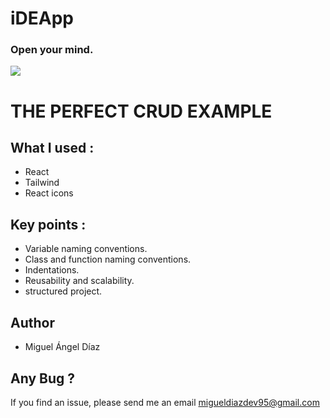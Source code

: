 # iDEApp

### Open your mind.

![](/ideapp/src/gif/screenshot.gif)

# THE PERFECT CRUD EXAMPLE

## What I used :

- React
- Tailwind
- React icons

## Key points :

- Variable naming conventions.
- Class and function naming conventions.
- Indentations.
- Reusability and scalability.
- structured project.

## Author

- Miguel Ángel Díaz

## Any Bug ?

If you find an issue, please send me an email migueldiazdev95@gmail.com
